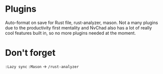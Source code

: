 # Plugins
Auto-format on save for Rust file, rust-analyzer, mason.
Not a many plugins due to the productivity first mentality and NvChad also has a lot of really cool features built in, so no more plugins needed at the moment.

# Don't forget
`:Lazy sync`
`:Mason` -> `/rust-analyzer`
